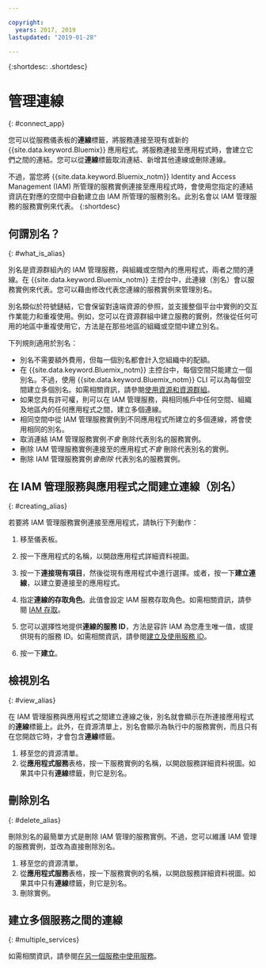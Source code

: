 ```yaml
---

copyright:
  years: 2017, 2019
lastupdated: "2019-01-28"

---
```


{:shortdesc: .shortdesc}

# 管理連線
{: #connect_app}

您可以從服務儀表板的**連線**標籤，將服務連接至現有或新的 {{site.data.keyword.Bluemix}} 應用程式。將服務連接至應用程式時，會建立它們之間的連結。您可以從**連線**標籤取消連結、新增其他連線或刪除連線。

不過，當您將 {{site.data.keyword.Bluemix_notm}} Identity and Access Management (IAM) 所管理的服務實例連接至應用程式時，會使用您指定的連結資訊在對應的空間中自動建立由 IAM 所管理的服務別名。此別名會以 IAM 管理服務的服務實例來代表。
{:shortdesc}

## 何謂別名？
{: #what_is_alias}

別名是資源群組內的 IAM 管理服務，與組織或空間內的應用程式，兩者之間的連線。在 {{site.data.keyword.Bluemix_notm}} 主控台中，此連線（別名）會以服務實例來代表。您可以藉由修改代表您連線的服務實例來管理別名。

別名類似於符號鏈結，它會保留對遠端資源的參照，並支援整個平台中實例的交互作業能力和重複使用。例如，您可以在資源群組中建立服務的實例，然後從任何可用的地區中重複使用它，方法是在那些地區的組織或空間中建立別名。

下列規則適用於別名：

* 別名不需要額外費用，但每一個別名都會計入您組織中的配額。
* 在 {{site.data.keyword.Bluemix_notm}} 主控台中，每個空間只能建立一個別名。不過，使用 {{site.data.keyword.Bluemix_notm}} CLI 可以為每個空間建立多個別名。如需相關資訊，請參閱[使用資源和資源群組](/docs/cli/reference/ibmcloud?topic=cloud-cli-ibmcloud_commands_resource)。
* 如果您具有許可權，則可以在 IAM 管理服務，與相同帳戶中任何空間、組織及地區內的任何應用程式之間，建立多個連線。
* 相同空間中從 IAM 管理服務實例到不同應用程式所建立的多個連線，將會使用相同的別名。
* 取消連結 IAM 管理服務實例*不會* 刪除代表別名的服務實例。
* 刪除 IAM 管理服務實例連接至的應用程式*不會* 刪除代表別名的實例。
* 刪除 IAM 管理服務實例*會刪除* 代表別名的服務實例。

## 在 IAM 管理服務與應用程式之間建立連線（別名）
{: #creating_alias}

若要將 IAM 管理服務實例連接至應用程式，請執行下列動作：

1. 移至儀表板。

2. 按一下應用程式的名稱，以開啟應用程式詳細資料視圖。

3. 按一下**連接現有項目**，然後從現有應用程式中進行選擇。或者，按一下**建立連線**，以建立要連接至的應用程式。

4. 指定**連線的存取角色**。此值會設定 IAM 服務存取角色。如需相關資訊，請參閱 [IAM 存取](/docs/iam?topic=iam-userroles)。

5. 您可以選擇性地提供**連線的服務 ID**，方法是容許 IAM 為您產生唯一值，或提供現有的服務 ID。如需相關資訊，請參閱[建立及使用服務 ID](/docs/iam?topic=iam-serviceids)。

6. 按一下**建立**。

## 檢視別名
{: #view_alias}

在 IAM 管理服務與應用程式之間建立連線之後，別名就會顯示在所連接應用程式的**連線**標籤上。此外，在資源清單上，別名會顯示為執行中的服務實例，而且只有在您開啟它時，才會包含**連線**標籤。

1. 移至您的資源清單。
2. 從**應用程式服務**表格，按一下服務實例的名稱，以開啟服務詳細資料視圖。如果其中只有**連線**標籤，則它是別名。

## 刪除別名
{: #delete_alias}

刪除別名的最簡單方式是刪除 IAM 管理的服務實例。不過，您可以維護 IAM 管理的服務實例，並改為直接刪除別名。

1. 移至您的資源清單。
2. 從**應用程式服務**表格，按一下服務實例的名稱，以開啟服務詳細資料視圖。如果其中只有**連線**標籤，則它是別名。
3. 刪除實例。

## 建立多個服務之間的連線
{: #multiple_services}

如需相關資訊，請參閱[在另一個服務中使用服務](/docs/resources?topic=resources-s2s_binding)。
